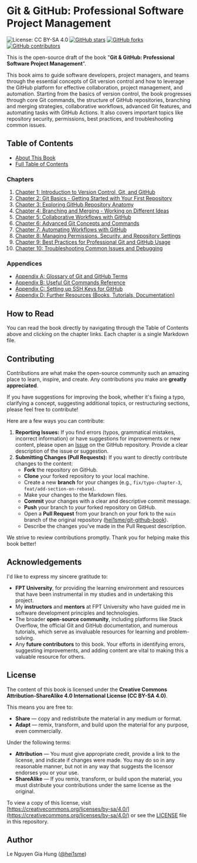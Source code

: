 # Git & GitHub: Professional Software Project Management

<!-- START Badges -->
![License: CC BY-SA 4.0](https://img.shields.io/badge/License-CC%20BY--SA%204.0-lightgrey.svg)
[![GitHub stars](https://img.shields.io/github/stars/hei1sme/git-github-book?style=social)](https://github.com/hei1sme/git-github-book/stargazers)
[![GitHub forks](https://img.shields.io/github/forks/hei1sme/git-github-book)](https://github.com/hei1sme/git-github-book/network/members)
[![GitHub contributors](https://img.shields.io/github/contributors/hei1sme/git-github-book)](https://github.com/hei1sme/git-github-book/graphs/contributors)
<!-- END Badges -->

This is the open-source draft of the book "**Git & GitHub: Professional Software Project Management**".

This book aims to guide software developers, project managers, and teams through the essential concepts of Git version control and how to leverage the GitHub platform for effective collaboration, project management, and automation. Starting from the basics of version control, the book progresses through core Git commands, the structure of GitHub repositories, branching and merging strategies, collaborative workflows, advanced Git features, and automating tasks with GitHub Actions. It also covers important topics like repository security, permissions, best practices, and troubleshooting common issues.

## Table of Contents

*   [About This Book](./content/content/00-introduction-to-the-reader.md)
*   [Full Table of Contents](./content/content/01-table-of-contents.md)

### Chapters

1.  [Chapter 1: Introduction to Version Control, Git, and GitHub](./content/02-chapter-01-introduction-to-git.md)
2.  [Chapter 2: Git Basics - Getting Started with Your First Repository](./content/03-chapter-02-git-basics.md)
3.  [Chapter 3: Exploring GitHub Repository Anatomy](./content/04-chapter-03-github-anatomy.md)
4.  [Chapter 4: Branching and Merging - Working on Different Ideas](./content/05-chapter-04-branching-merging.md)
5.  [Chapter 5: Collaborative Workflows with GitHub](./content/06-chapter-05-collaborative-workflows.md)
6.  [Chapter 6: Advanced Git Concepts and Commands](./content/07-chapter-06-advanced-git.md)
7.  [Chapter 7: Automating Workflows with GitHub](./content/08-chapter-07-automating-with-github.md)
8.  [Chapter 8: Managing Permissions, Security, and Repository Settings](./content/09-chapter-08-permissions-security.md)
9.  [Chapter 9: Best Practices for Professional Git and GitHub Usage](./content/10-chapter-09-best-practices.md)
10. [Chapter 10: Troubleshooting Common Issues and Debugging](./content/11-chapter-10-troubleshooting.md)

### Appendices

*   [Appendix A: Glossary of Git and GitHub Terms](./content/12-appendix-a-glossary.md)
*   [Appendix B: Useful Git Commands Reference](./content/13-appendix-b-commands-reference.md)
*   [Appendix C: Setting up SSH Keys for GitHub](./content/14-appendix-c-ssh-keys.md)
*   [Appendix D: Further Resources (Books, Tutorials, Documentation)](./content/15-appendix-d-further-resources.md)

## How to Read

You can read the book directly by navigating through the Table of Contents above and clicking on the chapter links. Each chapter is a single Markdown file.

## Contributing

Contributions are what make the open-source community such an amazing place to learn, inspire, and create. Any contributions you make are **greatly appreciated**.

If you have suggestions for improving the book, whether it's fixing a typo, clarifying a concept, suggesting additional topics, or restructuring sections, please feel free to contribute!

Here are a few ways you can contribute:

1.  **Reporting Issues:** If you find errors (typos, grammatical mistakes, incorrect information) or have suggestions for improvements or new content, please open an [Issue](https://github.com/hei1sme/git-github-book/issues) on the GitHub repository. Provide a clear description of the issue or suggestion.
2.  **Submitting Changes (Pull Requests):** If you want to directly contribute changes to the content:
    *   **Fork** the repository on GitHub.
    *   **Clone** your forked repository to your local machine.
    *   Create a new **branch** for your changes (e.g., `fix/typo-chapter-3`, `feat/add-section-on-rebase`).
    *   Make your changes to the Markdown files.
    *   **Commit** your changes with a clear and descriptive commit message.
    *   **Push** your branch to *your* forked repository on GitHub.
    *   Open a **Pull Request** from your branch on your fork to the `main` branch of the original repository ([hei1sme/git-github-book](https://github.com/hei1sme/git-github-book)).
    *   Describe the changes you've made in the Pull Request description.

We strive to review contributions promptly. Thank you for helping make this book better!

## Acknowledgements

I'd like to express my sincere gratitude to:

*   **FPT University**, for providing the learning environment and resources that have been instrumental in my studies and in undertaking this project.
*   My **instructors** and **mentors** at FPT University who have guided me in software development principles and technologies.
*   The broader **open-source community**, including platforms like Stack Overflow, the official Git and GitHub documentation, and numerous tutorials, which serve as invaluable resources for learning and problem-solving.
*   Any **future contributors** to this book. Your efforts in identifying errors, suggesting improvements, and adding content are vital to making this a valuable resource for others.

## License

The content of this book is licensed under the **Creative Commons Attribution-ShareAlike 4.0 International License (CC BY-SA 4.0)**.

This means you are free to:
*   **Share** — copy and redistribute the material in any medium or format.
*   **Adapt** — remix, transform, and build upon the material for any purpose, even commercially.

Under the following terms:
*   **Attribution** — You must give appropriate credit, provide a link to the license, and indicate if changes were made. You may do so in any reasonable manner, but not in any way that suggests the licensor endorses you or your use.
*   **ShareAlike** — If you remix, transform, or build upon the material, you must distribute your contributions under the same license as the original.

To view a copy of this license, visit [https://creativecommons.org/licenses/by-sa/4.0/](https://creativecommons.org/licenses/by-sa/4.0/) or see the [LICENSE](LICENSE) file in this repository.

## Author

Le Nguyen Gia Hung ([@hei1sme](https://github.com/hei1sme))

